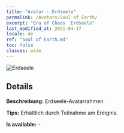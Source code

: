 ```yaml
---
title: "Avatar - Erdseele"
permalink: /Avatars/Soul of Earth/
excerpt: "Era of Chaos  Erdseele"
last_modified_at: 2021-04-17
locale: de
ref: "Soul of Earth.md"
toc: false
classes: wide
---
```

 ![Erdseele](/images/a/avatarFrame_53.png)

## Details

 **Beschreibung:** Erdseele-Avatarrahmen 

 **Tips:** Erhältlich durch Teilnahme am Ereignis. 

 **Is available:**  - 

